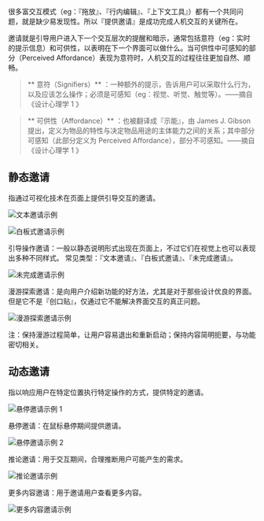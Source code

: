 很多富交互模式（eg：『拖放』、『行内编辑』、『上下文工具』）都有一个共同问题，就是缺少易发现性。所以『提供邀请』是成功完成人机交互的关键所在。

邀请就是引导用户进入下一个交互层次的提醒和暗示，通常包括意符（eg：实时的提示信息）和可供性，以表明在下一个界面可以做什么。当可供性中可感知的部分（Perceived Affordance）表现为意符时，人机交互的过程往往更加自然、顺畅。

> ** 意符（Signifiers）** ：一种额外的提示，告诉用户可以采取什么行为，以及应该怎么操作；必须是可感知（eg：视觉、听觉、触觉等）。——摘自《设计心理学 1 》

> ** 可供性（Affordance）** ：也被翻译成『示能』，由 James J. Gibson 提出，定义为物品的特性与决定物品用途的主体能力之间的关系；其中部分可感知（此部分定义为 Perceived Affordance），部分不可感知。——摘自《设计心理学 1 》

## 静态邀请

指通过可视化技术在页面上提供引导交互的邀请。

![文本邀请示例](https://gw.alipayobjects.com/zos/rmsportal/ZeMSbCHmvWETbssJHRvo.png)

![白板式邀请示例](https://gw.alipayobjects.com/zos/rmsportal/PHxVAFKncyXDCFUJInbB.png)

引导操作邀请：一般以静态说明形式出现在页面上，不过它们在视觉上也可以表现出多种不同样式。 常见类型：『文本邀请』、『白板式邀请』、『未完成邀请』。

![未完成邀请示例](https://gw.alipayobjects.com/zos/rmsportal/ChvxJAQTwWbqzBnUBLec.png)

漫游探索邀请：是向用户介绍新功能的好方法，尤其是对于那些设计优良的界面。但是它不是『创口贴』，仅通过它不能解决界面交互的真正问题。

![漫游探索邀请示例](https://gw.alipayobjects.com/zos/rmsportal/dMrVeJJiaCLzoYfJrJKe.png)

注：保持漫游过程简单，让用户容易退出和重新启动；保持内容简明扼要，与功能密切相关。

## 动态邀请

指以响应用户在特定位置执行特定操作的方式，提供特定的邀请。

![悬停邀请示例 1](https://gw.alipayobjects.com/zos/rmsportal/ejvYAogJXLPqoMUqyvIV.png)

悬停邀请：在鼠标悬停期间提供邀请。

![悬停邀请示例 2](https://gw.alipayobjects.com/zos/rmsportal/umGVwLlIJSmxaQXcjlbh.png)

推论邀请：用于交互期间，合理推断用户可能产生的需求。

![推论邀请示例](https://gw.alipayobjects.com/zos/rmsportal/iuLdCuNQWCvYuTxxQUuL.png)

更多内容邀请：用于邀请用户查看更多内容。

![更多内容邀请示例](https://os.alipayobjects.com/rmsportal/sOqYOydwQjLHqph.png)
